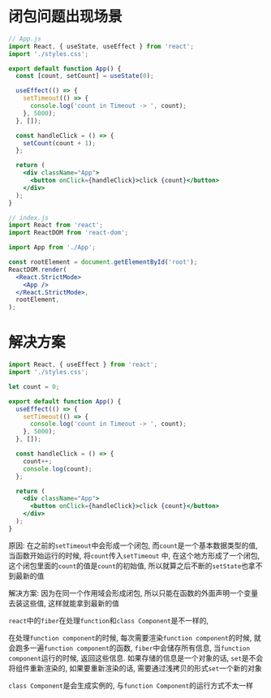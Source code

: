 # 闭包问题出现场景

```jsx
// App.js
import React, { useState, useEffect } from 'react';
import './styles.css';

export default function App() {
  const [count, setCount] = useState(0);

  useEffect(() => {
    setTimeout(() => {
      console.log('count in Timeout -> ', count);
    }, 5000);
  }, []);

  const handleClick = () => {
    setCount(count + 1);
  };

  return (
    <div className="App">
      <button onClick={handleClick}>click {count}</button>
    </div>
  );
}
```

```jsx
// index.js
import React from 'react';
import ReactDOM from 'react-dom';

import App from './App';

const rootElement = document.getElementById('root');
ReactDOM.render(
  <React.StrictMode>
    <App />
  </React.StrictMode>,
  rootElement,
);
```

# 解决方案

```jsx
import React, { useEffect } from 'react';
import './styles.css';

let count = 0;

export default function App() {
  useEffect(() => {
    setTimeout(() => {
      console.log('count in Timeout -> ', count);
    }, 5000);
  }, []);

  const handleClick = () => {
    count++;
    console.log(count);
  };

  return (
    <div className="App">
      <button onClick={handleClick}>click {count}</button>
    </div>
  );
}
```

原因: 在之前的`setTimeout`中会形成一个闭包, 而`count`是一个基本数据类型的值, 当函数开始运行的时候, 将`count`传入`setTimeout` 中, 在这个地方形成了一个闭包, 这个闭包里面的`count`的值是`count`的初始值, 所以就算之后不断的`setState`也拿不到最新的值

解决方案: 因为在同一个作用域会形成闭包, 所以只能在函数的外面声明一个变量去装这些值, 这样就能拿到最新的值

`react`中的`fiber`在处理`function`和`class Component`是不一样的,

在处理`function component`的时候, 每次需要渲染`function component`的时候, 就会跑多一遍`function component`的函数, `fiber`中会储存所有信息, 当`function component`运行的时候, 返回这些信息. 如果存储的信息是一个对象的话, `set`是不会将组件重新渲染的, 如果要重新渲染的话, 需要通过浅拷贝的形式`set`一个新的对象

`class Component`是会生成实例的, 与`function Component`的运行方式不太一样
